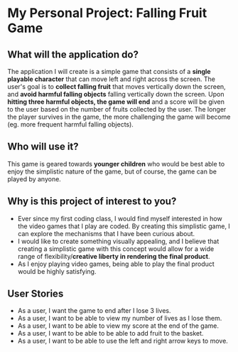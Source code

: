 # My Personal Project: Falling Fruit Game

## What will the application do?

The application I will create is a simple game that consists of a **single playable character** that can move left 
and right across the screen. The user's goal is to **collect falling fruit** that moves vertically down the 
screen, and **avoid harmful falling objects** falling vertically down the screen. Upon **hitting three harmful objects, 
the game will end** and a score will be given to the user based on the number of fruits collected by the user. The 
longer the player survives in the game, the more challenging the game will become (eg. more frequent harmful falling 
objects).


## Who will use it?

This game is geared towards **younger children** who would be best able to enjoy the simplistic nature of the game, 
but of course, the game can be played by anyone.

## Why is this project of interest to you?

- Ever since my first coding class, I would find myself interested in how the video games that I play are coded. By 
creating this simplistic game, I can explore the mechanisms that I have been curious about.
- I would like to create something visually appealing, and I believe that creating a simplistic game with this concept 
would allow for a wide range of flexibility/**creative liberty in rendering the final product**.
- As I enjoy playing video games, being able to play the final product would be highly satisfying.

## User Stories

- As a user, I want the game to end after I lose 3 lives.
- As a user, I want to be able to view my number of lives as I lose them.
- As a user, I want to be able to view my score at the end of the game.
- As a user, I want to be able to be able to add fruit to the basket.
- As a user, I want to be able to use the left and right arrow keys to move.



